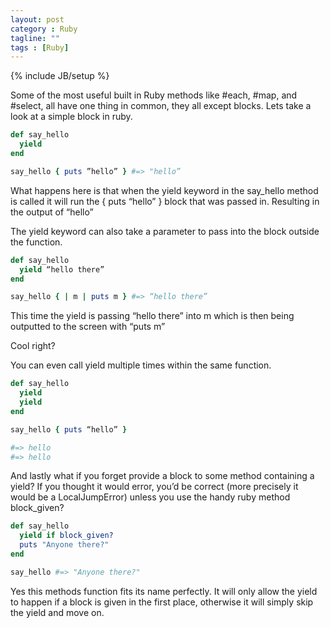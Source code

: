 ```yaml
---
layout: post
category : Ruby
tagline: ""
tags : [Ruby]
---
```

{% include JB/setup %}

Some of the most useful built in Ruby methods like #each, #map, and #select, all have one thing in common, they all except blocks. Lets take a look at a simple block in ruby.

```ruby
def say_hello
  yield
end

say_hello { puts ”hello” } #=> "hello”
```

What happens here is that when the yield keyword in the say_hello method is called it will run the { puts “hello” } block that was passed in. Resulting in the output of “hello”

The yield keyword can also take a parameter to pass into the block outside the function.

```ruby
def say_hello
  yield “hello there”
end

say_hello { | m | puts m } #=> “hello there”
```

This time the yield is passing “hello there” into m which is then being outputted to the screen with “puts m”

Cool right?

You can even call yield multiple times within the same function.

```ruby
def say_hello
  yield
  yield
end

say_hello { puts “hello” }

#=> hello
#=> hello
```

And lastly what if you forget provide a block to some method containing a yield? If you thought it would error, you’d be correct (more precisely it would be a LocalJumpError) unless you use the handy ruby method block_given?

```ruby
def say_hello
  yield if block_given?
  puts "Anyone there?"
end

say_hello #=> "Anyone there?"
```

Yes this methods function fits its name perfectly. It will only allow the yield to happen if a block is given in the first place, otherwise it will simply skip the yield and move on.